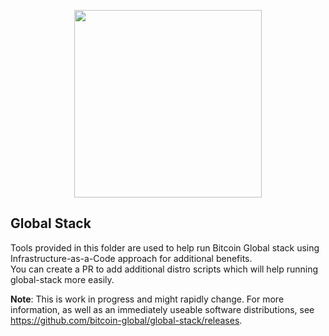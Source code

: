 <p align="center"><img src="https://i.ibb.co/n0xQ1RY/logo-transparent.png" height="300"></p>

Global Stack
----------------

Tools provided in this folder are used to help run Bitcoin Global stack using Infrastructure-as-a-Code approach for additional benefits.    
You can create a PR to add additional distro scripts which will help running global-stack more easily.

**Note**: This is work in progress and might rapidly change. For more information, as well as an immediately useable software distributions, see https://github.com/bitcoin-global/global-stack/releases.